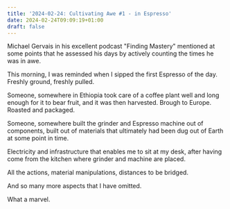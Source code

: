```yaml
---
title: '2024-02-24: Cultivating Awe #1 - in Espresso'
date: 2024-02-24T09:09:19+01:00
draft: false
---
```

Michael Gervais in his excellent podcast "Finding Mastery" mentioned at some points that he assessed his days by actively counting the times he was in awe.

This morning, I was reminded when I sipped the first Espresso of the day. Freshly ground, freshly pulled.

Someone, somewhere in Ethiopia took care of a coffee plant well and long enough for it to bear fruit, and it was then harvested. Brough to Europe. Roasted and packaged.

Someone, somewhere built the grinder and Espresso machine out of components, built out of materials that ultimately had been dug out of Earth at some point in time. 

Electricity and infrastructure that enables me to sit at my desk, after having come from the kitchen where grinder and machine are placed. 

All the actions, material manipulations, distances to be bridged. 

And so many more aspects that I have omitted. 

What a marvel. 